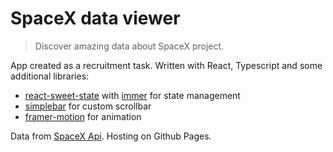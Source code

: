 # SpaceX data viewer

>Discover amazing data about SpaceX project.

App created as a recruitment task. Written with React, Typescript and some additional libraries:
- [react-sweet-state](https://atlassian.github.io/react-sweet-state/) with [immer](https://immerjs.github.io/immer/) for state management
- [simplebar](http://grsmto.github.io/simplebar/) for custom scrollbar
- [framer-motion](https://www.framer.com/api/motion) for animation

Data from [SpaceX Api](https://github.com/r-spacex/SpaceX-API). Hosting on Github Pages.